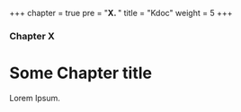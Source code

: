 +++
chapter = true
pre = "<b>X. </b>"
title = "Kdoc"
weight = 5
+++

### Chapter X

# Some Chapter title

Lorem Ipsum.